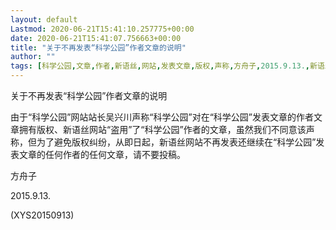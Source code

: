 ```yaml
---
layout: default
Lastmod: 2020-06-21T15:41:10.257775+00:00
date: 2020-06-21T15:41:07.756663+00:00
title: "关于不再发表“科学公园”作者文章的说明"
author: ""
tags: [科学公园,文章,作者,新语丝,网站,发表文章,版权,声称,方舟子,2015.9.13.,新语丝]
---
```


关于不再发表“科学公园”作者文章的说明

由于“科学公园”网站站长吴兴川声称“科学公园”对在“科学公园”发表文章的作者文章拥有版权、新语丝网站“盗用”了“科学公园”作者的文章，虽然我们不同意该声称，但为了避免版权纠纷，从即日起，新语丝网站不再发表还继续在“科学公园”发表文章的任何作者的任何文章，请不要投稿。

方舟子

2015.9.13.

(XYS20150913)

